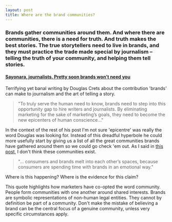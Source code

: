 ```yaml
---
layout: post
title: Where are the brand communities?
---
```


### Brands gather communities around them. And where there are communities, there is a need for truth. And truth makes the best stories. The true storytellers need to live in brands, and they must practice the trade made special by journalism – telling the truth of your community, and helping them tell stories.

#### [Sayonara, journalists. Pretty soon brands won’t need you](http://pandodaily.com/2013/09/26/sayonara-journalists-pretty-soon-brands-wont-need-you/)

Terrifying yet banal writing by Douglas Crets about the contribution 'brands' can make to journalism and the art of telling a story.

> "To truly serve the human need to know, brands need to step into this opportunity gap to hire writers and journalists. By eliminating marketing for the sake of marketing’s goals, they need to become the new epicenters of human conscience..."

In the context of the rest of his post I'm not sure 'epicentre' was really the word Douglas was looking for. Instead of this dreadful hyperbole he could more usefully start by giving us a list of all the great communities brands have gathered around them so we could go check 'em out. As I said in [this post](http://markhigginson.co.uk/2013/04/27/amex-open-forum/), I don't think these communities exist.

> "... consumers and brands melt into each other’s spaces, because consumers are spending time with brands in an emotional way."

Where is this happening? Where is the evidence for this claim?

This quote highlights how marketers have co-opted the word community. People form communities with one another around shared interests. Brands are symbolic representations of non-human legal entities. They cannot by definition be part of a community. Don't make the mistake of believing a brand can be the central focus of a genuine community, unless very specific circumstances apply.